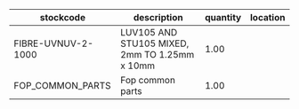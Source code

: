 |stockcode|description|quantity|location|
|---------|-----------|--------|--------|
|FIBRE-UVNUV-2-1000|LUV105 AND STU105 MIXED, 2mm TO 1.25mm x 10mm|1.00||
|FOP_COMMON_PARTS|Fop common parts|1.00||
